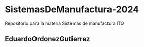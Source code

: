 # SistemasDeManufactura-2024
Repositorio para la materia Sistemas de manufactura ITQ

## EduardoOrdonezGutierrez